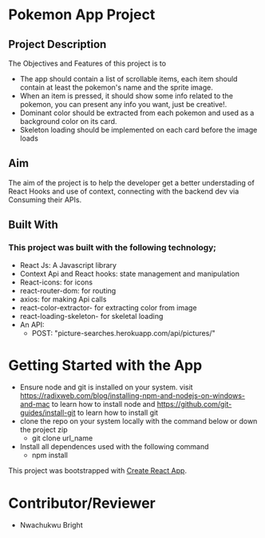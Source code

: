 # Pokemon App Project

## Project Description
The Objectives and Features of this project is to 
  * The app should contain a list of scrollable items, each item should contain at least the pokemon's name and the sprite image.
  * When an item is pressed, it should show some info related to the pokemon, you can present any info you want, just be creative!.
  * Dominant color should be extracted from each pokemon and used as a background color on its card.
  * Skeleton loading should be implemented on each card before the image loads


## Aim
The aim of the project is to help the developer get a better understading of React Hooks and use of context, connecting with the backend dev via Consuming their APIs. 

## Built With
### This project was built with the following technology;
 * React Js: A Javascript library
 * Context Api and React hooks: state management and manipulation
 * React-icons: for icons
 * react-router-dom: for routing 
 * axios: for making Api calls
 * react-color-extractor- for extracting color from image
 * react-loading-skeleton- for skeletal loading
 * An API: 
    - POST: "picture-searches.herokuapp.com/api/pictures/" 
    


# Getting Started with the App

* Ensure node and git is installed on your system. visit https://radixweb.com/blog/installing-npm-and-nodejs-on-windows-and-mac to learn how to install node and https://github.com/git-guides/install-git to learn how to install git
* clone the repo on your system locally with the command below or down the project zip
  - git clone url_name
* Install all dependences used with the following command
  - npm install


This project was bootstrapped with [Create React App](https://github.com/facebook/create-react-app).

# Contributor/Reviewer
- Nwachukwu Bright


